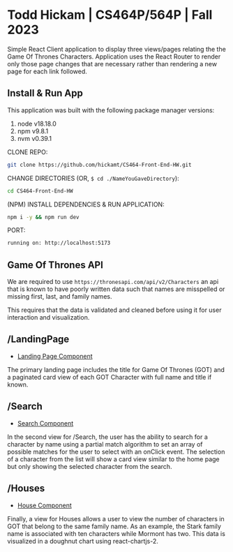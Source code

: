 # Todd Hickam | CS464P/564P | Fall 2023

Simple React Client application to display three views/pages relating the the Game Of Thrones Characters. Application uses the React Router to render only those page changes that are necessary rather than rendering a new page for each link followed.

## Install & Run App

This application was built with the following package manager versions:

1. node v18.18.0
2. npm v9.8.1
3. nvm v0.39.1

CLONE REPO:

```bash
git clone https://github.com/hickamt/CS464-Front-End-HW.git
```

CHANGE DIRECTORIES (OR, `$ cd ./NameYouGaveDirectory`):

```bash
cd CS464-Front-End-HW
```

(NPM) INSTALL DEPENDENCIES & RUN APPLICATION:

```bash
npm i -y && npm run dev
```

PORT:
```bash
running on: http://localhost:5173
```

## Game Of Thrones API

We are required to use `https://thronesapi.com/api/v2/Characters` an api that is known to have poorly written data such that names are misspelled or missing first, last, and family names.

This requires that the data is validated and cleaned before using it for user interaction and visualization.

## /LandingPage

- [Landing Page Component](./src/pages/LandingPage.jsx)

The primary landing page includes the title for Game Of Thrones (GOT) and a paginated card view of each GOT Character with full name and title if known.

## /Search

- [Search Component](./src/components/search/Search.jsx)

In the second view for /Search, the user has the ability to search for a character by name using a partial match algorithm to set an array of possible matches for the user to select with an onClick event. The selection of a character from the list will show a card view similar to the home page but only showing the selected character from the search.

## /Houses

- [House Component](./src/components/houses/Houses.jsx)

Finally, a view for Houses allows a user to view the number of characters in GOT that belong to the same family name. As an example, the Stark family name is associated with ten characters while Mormont has two. This data is visualized in a doughnut chart using react-chartjs-2.

